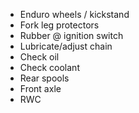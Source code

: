 * Enduro wheels / kickstand
* Fork leg protectors
* Rubber @ ignition switch
* Lubricate/adjust chain
* Check oil
* Check coolant
* Rear spools
* Front axle
* RWC

